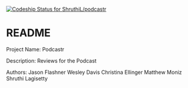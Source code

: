 [![Codeship Status for ShruthiL/podcastr](https://app.codeship.com/projects/09c949c0-6624-0138-9e24-1e0c3c29d5e8/status?branch=master)](https://app.codeship.com/projects/393635)


# README

Project Name: Podcastr

Description: Reviews for the Podcast

Authors:
Jason Flashner
Wesley Davis
Christina Ellinger
Matthew Moniz
Shruthi Lagisetty
